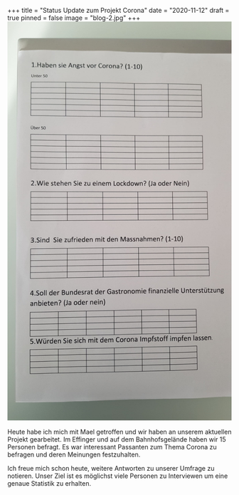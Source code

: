 +++
title = "Status Update zum Projekt Corona"
date = "2020-11-12"
draft = true
pinned = false
image = "blog-2.jpg"
+++
![](0-2-2-1-.jpg)

Heute habe ich mich mit Mael getroffen und wir haben an unserem aktuellen Projekt gearbeitet.
Im Effinger und auf dem Bahnhofsgelände haben wir 15 Personen befragt. Es war interessant Passanten zum Thema Corona zu befragen und deren Meinungen festzuhalten. 

Ich freue mich schon heute, weitere Antworten zu unserer Umfrage zu notieren.
Unser Ziel ist es möglichst viele Personen zu Interviewen um eine genaue Statistik zu erhalten.